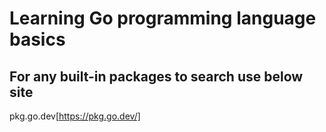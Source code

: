 # Learning Go programming language basics

## For any built-in packages to search use below site
pkg.go.dev[https://pkg.go.dev/]
